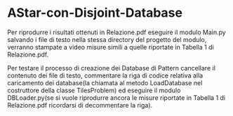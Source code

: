 # AStar-con-Disjoint-Database

Per riprodurre i risultati ottenuti in Relazione.pdf eseguire il modulo Main.py salvando i file di testo nella stessa directory del progetto del modulo, verranno stampate a video misure simili a quelle riportate in Tabella 1 di Relazione.pdf.

Per testare il processo di creazione dei Database di Pattern cancellare il contenuto dei file di testo, commentare la riga di codice relativa alla caricamento dei database(la chiamata al metodo LoadDatabase nel costruttore della classe TilesProblem) ed eseguire il modulo DBLoader.py(se si vuole riprodurre ancora le misure riportate in Tabella 1 di Relazione.pdf ricordarsi di decommentare la riga).
